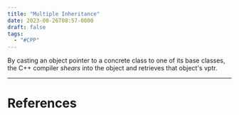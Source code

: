 ```yaml
---
title: "Multiple Inheritance"
date: 2023-08-26T08:57-0800
draft: false
tags: 
  - "#CPP"
---
```

By casting an object pointer to a concrete class to one of its base classes, the C++ compiler _shears_ into the object and retrieves that object's vptr.

---
# References
